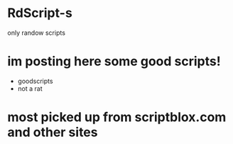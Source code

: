 # RdScript-s
only randow scripts
# im posting here some good scripts!

+ goodscripts
+ not a rat




# most picked up from scriptblox.com and other sites
